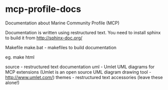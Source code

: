 mcp-profile-docs
================

Documentation about Marine Community Profile (MCP)

Documentation is written using restructured text. You need to install sphinx
to build it from http://sphinx-doc.org/

Makefile
make.bat - makefiles to build documentation

eg. make html

source - restructured text documentation
uml -    Umlet UML diagrams for MCP extensions (Umlet is an open source UML 
         diagram drawing tool - http://www.umlet.com/)
themes - restructured text accessories (leave these alone!)
